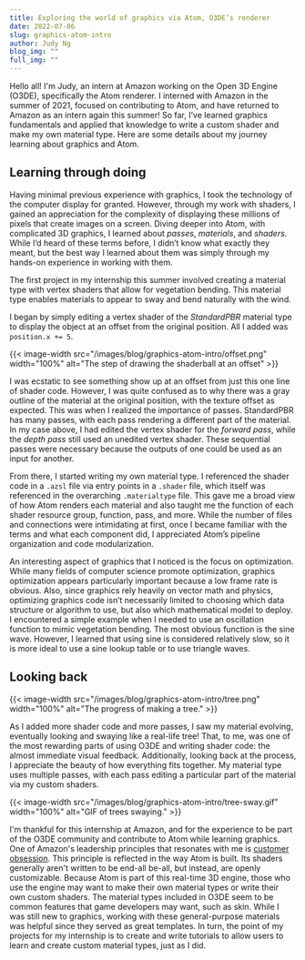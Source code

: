 ```yaml
---
title: Exploring the world of graphics via Atom, O3DE’s renderer
date: 2022-07-06
slug: graphics-atom-intro
author: Judy Ng
blog_img: ""
full_img: ""
---
```

Hello all! I'm Judy, an intern at Amazon working on the Open 3D Engine (O3DE), specifically the Atom renderer. I interned with Amazon in the summer of 2021, focused on contributing to Atom, and have returned to Amazon as an intern again this summer! So far, I’ve learned graphics fundamentals and applied that knowledge to write a custom shader and make my own material type. Here are some details about my journey learning about graphics and Atom.

## Learning through doing

Having minimal previous experience with graphics, I took the technology of the computer display for granted. However, through my work with shaders, I gained an appreciation for the complexity of displaying these millions of pixels that create images on a screen. Diving deeper into Atom, with complicated 3D graphics, I learned about *passes*, *materials*, and *shaders*. While I’d heard of these terms before, I didn’t know what exactly they meant, but the best way I learned about them was simply through my hands-on experience in working with them.

The first project in my internship this summer involved creating a material type with vertex shaders that allow for vegetation bending. This material type enables materials to appear to sway and bend naturally with the wind.

I began by simply editing a vertex shader of the *StandardPBR* material type to display the object at an offset from the original position. All I added was `position.x += 5`.

{{< image-width src="/images/blog/graphics-atom-intro/offset.png" width="100%" alt="The step of drawing the shaderball at an offset" >}}

I was ecstatic to see something show up at an offset from just this one line of shader code. However, I was quite confused as to why there was a gray outline of the material at the original position, with the texture offset as expected. This was when I realized the importance of passes. StandardPBR has many passes, with each pass rendering a different part of the material. In my case above, I had edited the vertex shader for the *forward pass*, while the *depth pass* still used an unedited vertex shader. These sequential passes were necessary because the outputs of one could be used as an input for another.

From there, I started writing my own material type. I referenced the shader code in a `.azsl` file via entry points in a `.shader` file, which itself was referenced in the overarching `.materialtype` file. This gave me a broad view of how Atom renders each material and also taught me the function of each shader resource group, function, pass, and more. While the number of files and connections were intimidating at first, once I became familiar with the terms and what each component did, I appreciated Atom’s pipeline organization and code modularization.

An interesting aspect of graphics that I noticed is the focus on optimization. While many fields of computer science promote optimization, graphics optimization appears particularly important because a low frame rate is obvious. Also, since graphics rely heavily on vector math and physics, optimizing graphics code isn’t necessarily limited to choosing which data structure or algorithm to use, but also which mathematical model to deploy. I encountered a simple example when I needed to use an oscillation function to mimic vegetation bending. The most obvious function is the sine wave. However, I learned that using sine is considered relatively slow, so it is more ideal to use a sine lookup table or to use triangle waves.

## Looking back

{{< image-width src="/images/blog/graphics-atom-intro/tree.png" width="100%" alt="The progress of making a tree." >}}

As I added more shader code and more passes, I saw my material evolving, eventually looking and swaying like a real-life tree! That, to me, was one of the most rewarding parts of using O3DE and writing shader code: the almost immediate visual feedback. Additionally, looking back at the process, I appreciate the beauty of how everything fits together. My material type uses multiple passes, with each pass editing a particular part of the material via my custom shaders.

{{< image-width src="/images/blog/graphics-atom-intro/tree-sway.gif" width="100%" alt="GIF of trees swaying." >}}

I'm thankful for this internship at Amazon, and for the experience to be part of the O3DE community and contribute to Atom while learning graphics. One of Amazon's leadership principles that resonates with me is [customer obsession](https://www.amazon.jobs/en/principles). This principle is reflected in the way Atom is built. Its shaders generally aren't written to be end-all be-all, but instead, are openly customizable. Because Atom is part of this real-time 3D engine, those who use the engine may want to make their own material types or write their own custom shaders. The material types included in O3DE seem to be common features that game developers may want, such as skin. While I was still new to graphics, working with these general-purpose materials was helpful since they served as great templates. In turn, the point of my projects for my internship is to create and write tutorials to allow users to learn and create custom material types, just as I did.
